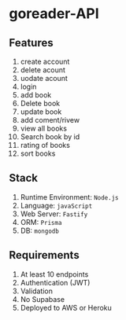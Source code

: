# goreader-API


## Features
1. create account
2. delete acount
3. uodate acount
4. login
5. add book
6. Delete book
7. update book
8. add coment/rivew
9. view all books
10. Search book by id
11. rating of books
12. sort books

## Stack
1. Runtime Environment: `Node.js`
2. Language: `javaScript`
3. Web Server: `Fastify`
4. ORM: `Prisma`
5. DB: `mongodb`

## Requirements
1. At least 10 endpoints
2. Authentication (JWT)
3. Validation
4. No Supabase
5. Deployed to AWS or Heroku
